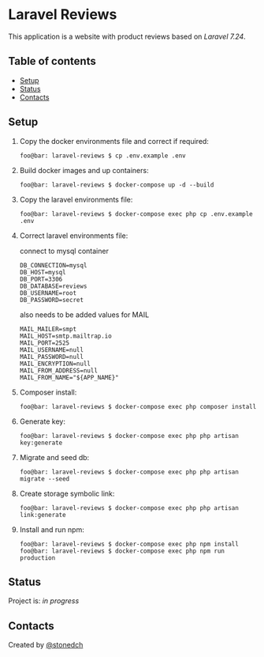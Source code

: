 # Laravel Reviews

This application is a website with product reviews based on *Laravel 7.24*.

## Table of contents

* [Setup](#setup)
* [Status](#status)
* [Contacts](#contacts)

## Setup

1. Copy the docker environments file and correct if required:

    ```console
    foo@bar: laravel-reviews $ cp .env.example .env
    ```

2. Build docker images and up containers:

    ```console
    foo@bar: laravel-reviews $ docker-compose up -d --build
    ```

3. Copy the laravel environments file:

    ```console
    foo@bar: laravel-reviews $ docker-compose exec php cp .env.example .env
    ```

4. Correct laravel environments file:

    connect to mysql container

    ```console
    DB_CONNECTION=mysql
    DB_HOST=mysql
    DB_PORT=3306
    DB_DATABASE=reviews
    DB_USERNAME=root
    DB_PASSWORD=secret
    ```

    also needs to be added values for MAIL

    ```console
    MAIL_MAILER=smpt
    MAIL_HOST=smtp.mailtrap.io
    MAIL_PORT=2525
    MAIL_USERNAME=null
    MAIL_PASSWORD=null
    MAIL_ENCRYPTION=null
    MAIL_FROM_ADDRESS=null
    MAIL_FROM_NAME="${APP_NAME}"
    ```

5. Composer install:

    ```console
    foo@bar: laravel-reviews $ docker-compose exec php composer install
    ```

6. Generate key:

    ```console
    foo@bar: laravel-reviews $ docker-compose exec php php artisan key:generate
    ```

7. Migrate and seed db:

    ```console
    foo@bar: laravel-reviews $ docker-compose exec php php artisan migrate --seed
    ```

8. Create storage symbolic link:

    ```console
    foo@bar: laravel-reviews $ docker-compose exec php php artisan link:generate
    ```

9. Install and run npm:

    ```console
    foo@bar: laravel-reviews $ docker-compose exec php npm install
    foo@bar: laravel-reviews $ docker-compose exec php npm run production
    ```

## Status

Project is: _in progress_

## Contacts

Created by [@stonedch](https://github.com/stonedch)
